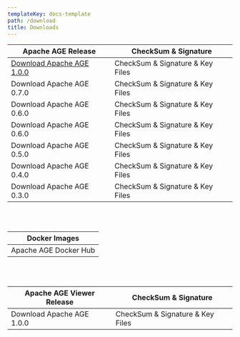 ```yaml
---
templateKey: docs-template
path: /download
title: Downloads
---
```

| Apache AGE Release                                              | CheckSum & Signature             |
| --------------------------------------------------------------- | -------------------------------- |
| [Download Apache AGE 1.0.0](https://age.apache.org/?l=versions) | CheckSum & Signature & Key Files |
| Download Apache AGE 0.7.0                                       | CheckSum & Signature & Key Files |
| Download Apache AGE 0.6.0                                       | CheckSum & Signature & Key Files |
| Download Apache AGE 0.6.0                                       | CheckSum & Signature & Key Files |
| Download Apache AGE 0.5.0                                       | CheckSum & Signature & Key Files |
| Download Apache AGE 0.4.0                                       | CheckSum & Signature & Key Files |
| Download Apache AGE 0.3.0                                       | CheckSum & Signature & Key Files |

<br/><br/>

| Docker Images         |
| --------------------- |
| Apache AGE Docker Hub |

<br/><br/>

| Apache AGE Viewer Release | CheckSum & Signature             |
| ------------------------- | -------------------------------- |
| Download Apache AGE 1.0.0 | CheckSum & Signature & Key Files |
